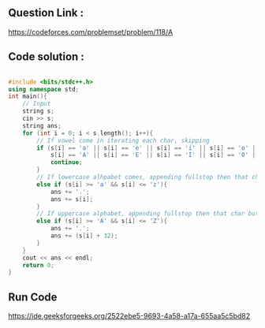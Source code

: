 ## Question Link :

https://codeforces.com/problemset/problem/118/A

## Code solution :

```cpp

#include <bits/stdc++.h>
using namespace std;
int main(){
    // Input
    string s;
    cin >> s;
    string ans;
    for (int i = 0; i < s.length(); i++){
        // If vowel come in iterating each char, skipping
        if (s[i] == 'a' || s[i] == 'e' || s[i] == 'i' || s[i] == 'o' || s[i] == 'u' || s[i] == 'y' ||
            s[i] == 'A' || s[i] == 'E' || s[i] == 'I' || s[i] == 'O' || s[i] == 'U' || s[i] == 'Y'){
            continue;
        }
        // If lowercase alhpabet comes, appending fullstop then that char
        else if (s[i] >= 'a' && s[i] <= 'z'){
            ans += '.';
            ans += s[i];
        }
        // If uppercase alphabet, appending fullstop then that char but in lowercase
        else if (s[i] >= 'A' && s[i] <= 'Z'){
            ans += '.';
            ans += (s[i] + 32);
        }
    }
    cout << ans << endl;
    return 0;
}

```

## Run Code
https://ide.geeksforgeeks.org/2522ebe5-9693-4a58-a17a-655aa5c5bd82
